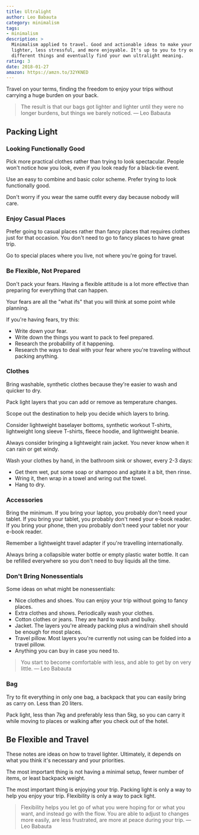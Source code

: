 ```yaml
---
title: Ultralight
author: Leo Babauta
category: minimalism
tags:
- minimalism
description: >
  Minimalism applied to travel. Good and actionable ideas to make your travels
  lighter, less stressful, and more enjoyable. It's up to you to try out
  different things and eventually find your own ultralight meaning.
rating: 3
date: 2018-01-27
amazon: https://amzn.to/32YKNED
---
```


Travel on your terms, finding the freedom to enjoy your trips without carrying a
huge burden on your back.

> The result is that our bags got lighter and lighter until they were no longer
> burdens, but things we barely noticed. — Leo Babauta

## Packing Light

### Looking Functionally Good

Pick more practical clothes rather than trying to look spectacular. People won't
notice how you look, even if you look ready for a black-tie event.

Use an easy to combine and basic color scheme. Prefer trying to look
functionally good.

Don't worry if you wear the same outfit every day because nobody will care.

### Enjoy Casual Places

Prefer going to casual places rather than fancy places that requires clothes
just for that occasion. You don't need to go to fancy places to have great trip.

Go to special places where you live, not where you're going for travel.

### Be Flexible, Not Prepared

Don't pack your fears. Having a flexible attitude is a lot more effective than
preparing for everything that can happen.

Your fears are all the "what ifs" that you will think at some point while
planning.

If you're having fears, try this:

* Write down your fear.
* Write down the things you want to pack to feel prepared.
* Research the probability of it happening.
* Research the ways to deal with your fear where you're traveling without
  packing anything.

### Clothes

Bring washable, synthetic clothes because they're easier to wash and quicker to
dry.

Pack light layers that you can add or remove as temperature changes.

Scope out the destination to help you decide which layers to bring.

Consider lightweight baselayer bottoms, synthetic workout T-shirts, lightweight
long sleeve T-shirts, fleece hoodie, and lightweight beanie.

Always consider bringing a lightweight rain jacket. You never know when it can
rain or get windy.

Wash your clothes by hand, in the bathroom sink or shower, every 2-3 days:

* Get them wet, put some soap or shampoo and agitate it a bit, then rinse.
* Wring it, then wrap in a towel and wring out the towel.
* Hang to dry.

### Accessories

Bring the minimum. If you bring your laptop, you probably don't need your
tablet. If you bring your tablet, you probably don't need your e-book reader. If
you bring your phone, then you probably don't need your tablet nor your e-book
reader.

Remember a lightweight travel adapter if you're travelling internationally.

Always bring a collapsible water bottle or empty plastic water bottle. It can be
refilled everywhere so you don't need to buy liquids all the time.

### Don't Bring Nonessentials

Some ideas on what might be nonessentials:

* Nice clothes and shoes. You can enjoy your trip without going to fancy places.
* Extra clothes and shows. Periodically wash your clothes.
* Cotton clothes or jeans. They are hard to wash and bulky.
* Jacket. The layers you're already packing plus a wind/rain shell should be
  enough for most places.
* Travel pillow. Most layers you're currently not using can be folded into
  a travel pillow.
* Anything you can buy in case you need to.

> You start to become comfortable with less, and able to get by on very little.
> — Leo Babauta

### Bag

Try to fit everything in only one bag, a backpack that you can easily bring as
carry on. Less than 20 liters.

Pack light, less than 7kg and preferably less than 5kg, so you can carry it
while moving to places or walking after you check out of the hotel.

## Be Flexible and Travel

These notes are ideas on how to travel lighter. Ultimately, it depends on what
you think it's necessary and your priorities.

The most important thing is not having a minimal setup, fewer number of items,
or least backpack weight.

The most important thing is enjoying your trip. Packing light is only a way to
help you enjoy your trip. Flexibility is only a way to pack light.

> Flexibility helps you let go of what you were hoping for or what you want,
> and instead go with the flow. You are able to adjust to changes more easily,
> are less frustrated, are more at peace during your trip. — Leo Babauta

